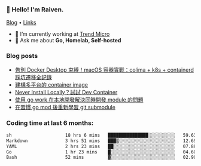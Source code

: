 <!-- ![Codewars](https://www.codewars.com/users/omegaatt36/badges/small) -->
### 👋 Hello! I'm Raiven.
[Blog](https://www.omegaatt.com) • [Links](https://link.omegaatt.com)

- 🔭 I’m currently working at [Trend Micro](https://www.trendmicro.com)
- 💬 Ask me about **Go, Homelab, Self-hosted**

### Blog posts
<!-- BLOG-POST-LIST:START -->
- [告別 Docker Desktop 束縛！macOS 容器實戰：colima + k8s + containerd 踩坑遷移全記錄](https://www.omegaatt.com/blogs/develop/2025/colima_docker_alternative_on_macos/)
- [建構多平台的 container image](https://www.omegaatt.com/blogs/develop/2025/building_multiple_platform_container_image/)
- [Never Install Locally？試試 Dev Container](https://www.omegaatt.com/blogs/develop/2025/dev_container/)
- [使用 go work 在本地開發解決同時開發 module 的問題](https://www.omegaatt.com/blogs/develop/2025/go_module_and_go_work/)
- [在習慣 go mod 後重新學習 git submodule](https://www.omegaatt.com/blogs/develop/2025/git_submodule_turorial/)
<!-- BLOG-POST-LIST:END -->

### Coding time at last 6 months:
<!--START_SECTION:waka-->

```txt
sh                    18 hrs 6 mins   ███████████████░░░░░░░░░░   59.63 %
Markdown              3 hrs 51 mins   ███▒░░░░░░░░░░░░░░░░░░░░░   12.69 %
YAML                  2 hrs 23 mins   ██░░░░░░░░░░░░░░░░░░░░░░░   07.88 %
Go                    1 hr 23 mins    █░░░░░░░░░░░░░░░░░░░░░░░░   04.60 %
Bash                  52 mins         ▓░░░░░░░░░░░░░░░░░░░░░░░░   02.90 %
```

<!--END_SECTION:waka-->
